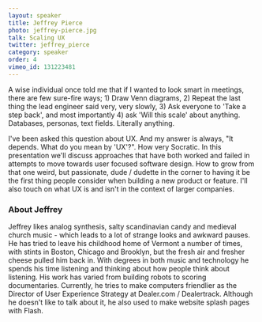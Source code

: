 ```yaml
---
layout: speaker
title: Jeffrey Pierce
photo: jeffrey-pierce.jpg
talk: Scaling UX
twitter: jeffrey_pierce
category: speaker
order: 4
vimeo_id: 131223481
---
```


A wise individual once told me that if I wanted to look smart in meetings, there are few sure-fire ways; 1) Draw Venn diagrams, 2) Repeat the last thing the lead engineer said very, very slowly, 3) Ask everyone to 'Take a step back', and most importantly 4) ask 'Will this scale' about anything. Databases, personas, text fields. Literally anything.

I've been asked this question about UX. And my answer is always, "It depends. What do you mean by 'UX'?". How very Socratic. In this presentation we'll discuss approaches that have both worked and failed in attempts to move towards user focused software design. How to grow from that one weird, but passionate, dude / dudette in the corner to having it be the first thing people consider when building a new product or feature. I'll also touch on what UX is and isn't in the context of larger companies.

### About Jeffrey

Jeffrey likes analog synthesis, salty scandinavian candy and medieval church music - which leads to a lot of strange looks and awkward pauses. He has tried to leave his childhood home of Vermont a number of times, with stints in Boston, Chicago and Brooklyn, but the fresh air and fresher cheese pulled him back in. With degrees in both music and technology he spends his time listening and thinking about how people think about listening. His work has varied from building robots to scoring documentaries. Currently, he tries to make computers friendlier as the Director of User Experience Strategy at Dealer.com / Dealertrack. Although he doesn't like to talk about it, he also used to make website splash pages with Flash.
